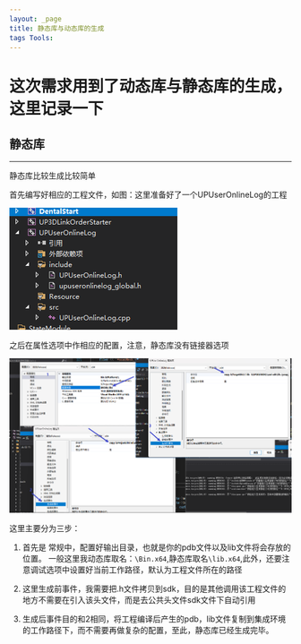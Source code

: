 ```yaml
---
layout: _page
title: 静态库与动态库的生成
tags Tools:
---
```


# 这次需求用到了动态库与静态库的生成，这里记录一下

## 静态库
****************
静态库比较生成比较简单

首先编写好相应的工程文件，如图：这里准备好了一个UPUserOnlineLog的工程

![](./resource/Snipaste_2023-05-24_10-49-10.png)

之后在属性选项中作相应的配置，注意，静态库没有链接器选项

![](./resource/Snipaste_2023-05-24_10-53-55.png)

这里主要分为三步：

1. 首先是 常规中，配置好输出目录，也就是你的pdb文件以及lib文件将会存放的位置。
一般这里我动态库取名：``\Bin.x64``,静态库取名``\lib.x64``,此外，还要注意调试选项中设置好当前工作路径，默认为工程文件所在的路径

2. 这里生成前事件，我需要把.h文件拷贝到sdk，目的是其他调用该工程文件的地方不需要在引入该头文件，而是去公共头文件sdk文件下自动引用

3. 生成后事件目的和2相同，将工程编译后产生的pdb，lib文件复制到集成环境的工作路径下，而不需要再做复杂的配置，至此，静态库已经生成完毕。
